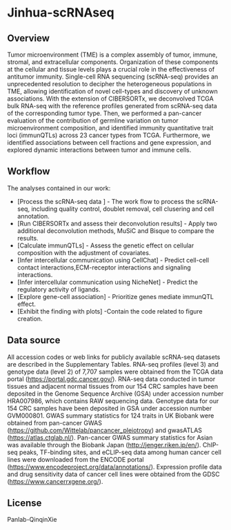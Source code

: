 # Jinhua-scRNAseq


## Overview

Tumor microenvironment (TME) is a complex assembly of tumor, immune, stromal, and extracellular components. Organization of these components at the cellular and tissue levels plays a crucial role in the effectiveness of antitumor immunity. Single-cell RNA sequencing (scRNA-seq) provides an unprecedented resolution to decipher the heterogeneous populations in TME, allowing identification of novel cell-types and discovery of unknown associations. With the extension of CIBERSORTx, we deconvolved TCGA bulk RNA-seq with the reference profiles generated from scRNA-seq data of the corresponding tumor type. Then, we performed a pan-cancer evaluation of the contribution of germline variation on tumor microenvironment composition, and identified immunity quantitative trait loci (immunQTLs) across 23 cancer types from TCGA. Furthermore, we identified associations between cell fractions and gene expression, and explored dynamic interactions between tumor and immune cells.


## Workflow

The analyses contained in our work:

- [Process the scRNA-seq data ] - The work flow to process the scRNA-seq, including quality control, doublet removal, cell clusering and cell annotation.
- [Run CIBERSORTx and assess their deconvolution results] - Apply two additional deconvolution methods, MuSiC and Bisque to compare the results.
- [Calculate immunQTLs] - Assess the genetic effect on cellular composition with the adjustment of covariates.
- [Infer intercellular communication using CellChat] - Predict cell-cell contact interactions,ECM-receptor interactions and signaling interactions.
- [Infer intercellular communication using NicheNet] - Predict the regulatory activity of ligands.
- [Explore gene-cell association] - Prioritize genes mediate immunQTL effect.
- [Exhibit the finding with plots] -Contain the code related to figure creation.



## Data source

All accession codes or web links for publicly available scRNA-seq datasets are described in the Supplementary Tables. RNA-seq profiles (level 3) and genotype data (level 2) of 7,707 samples were obtained from the TCGA data portal (https://portal.gdc.cancer.gov/). RNA-seq data conducted in tumor tissues and adjacent normal tissues from our 154 CRC samples have been deposited in the Genome Sequence Archive (GSA) under accession number HRA007986, which contains RAW sequencing data. Genotype data for our 154 CRC samples have been deposited in GSA under accession number GVM000801. GWAS summary statistics for 124 traits in UK Biobank were obtained from pan-cancer GWAS (https://github.com/Wittelab/pancancer_pleiotropy) and gwasATLAS (https://atlas.ctglab.nl/). Pan-cancer GWAS summary statistics for Asian was available through the Biobank Japan (http://jenger.riken.jp/en/). ChIP-seq peaks, TF-binding sites, and eCLIP-seq data among human cancer cell lines were downloaded from the ENCODE portal (https://www.encodeproject.org/data/annotations/). Expression profile data and drug sensitivity data of cancer cell lines were obtained from the GDSC (https://www.cancerrxgene.org/). 

## License

Panlab-QinqinXie

[//]: # (These are reference links used in the body of this note and get stripped out when the markdown processor does its job. There is no need to format nicely because it shouldn't be seen. Thanks SO - http://stackoverflow.com/questions/4823468/store-comments-in-markdown-syntax)

   [dill]: <https://github.com/joemccann/dillinger>
   [git-repo-url]: <https://github.com/joemccann/dillinger.git>
   [john gruber]: <http://daringfireball.net>
   [df1]: <http://daringfireball.net/projects/markdown/>
   [markdown-it]: <https://github.com/markdown-it/markdown-it>
   [Ace Editor]: <http://ace.ajax.org>
   [node.js]: <http://nodejs.org>
   [Twitter Bootstrap]: <http://twitter.github.com/bootstrap/>
   [jQuery]: <http://jquery.com>
   [@tjholowaychuk]: <http://twitter.com/tjholowaychuk>
   [express]: <http://expressjs.com>
   [AngularJS]: <http://angularjs.org>
   [Gulp]: <http://gulpjs.com>

   [PlDb]: <https://github.com/joemccann/dillinger/tree/master/plugins/dropbox/README.md>
   [PlGh]: <https://github.com/joemccann/dillinger/tree/master/plugins/github/README.md>
   [PlGd]: <https://github.com/joemccann/dillinger/tree/master/plugins/googledrive/README.md>
   [PlOd]: <https://github.com/joemccann/dillinger/tree/master/plugins/onedrive/README.md>
   [PlMe]: <https://github.com/joemccann/dillinger/tree/master/plugins/medium/README.md>
   [PlGa]: <https://github.com/RahulHP/dillinger/blob/master/plugins/googleanalytics/README.md>
